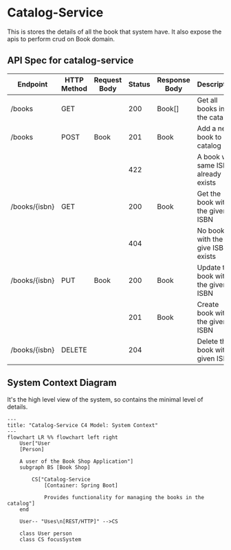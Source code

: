 # Catalog-Service

This is stores the details of all the book that system have. It also expose the apis to perform crud on Book domain.

## API Spec for catalog-service

| Endpoint      | HTTP Method | Request Body | Status | Response Body | Description                          |
|---------------|-------------|--------------|--------|---------------|--------------------------------------|
| /books        | GET         |              | 200    | Book[]        | Get all books in the catalog         |
| /books        | POST        | Book         | 201    | Book          | Add a new book to catalog            |
|               |             |              | 422    |               | A book with same ISBN already exists |
| /books/{isbn} | GET         |              | 200    | Book          | Get the book with the given ISBN     |
|               |             |              | 404    |               | No book with the give ISBN exists    |
| /books/{isbn} | PUT         | Book         | 200    | Book          | Update the book with the given ISBN  |
|               |             |              | 201    | Book          | Create book with the given ISBN      |
| /books/{isbn} | DELETE      |              | 204    |               | Delete the book with given ISBN      |

## System Context Diagram
It's the high level view of the system, so contains the minimal level of details.

```mermaid
---
title: "Catalog-Service C4 Model: System Context"
---
flowchart LR %% flowchart left right
    User["User
    [Person]
    
    A user of the Book Shop Application"]
    subgraph BS [Book Shop]
        
        CS["Catalog-Service
            [Container: Spring Boot]

            Provides functionality for managing the books in the catalog"]
    end
    
    User-- "Uses\n[REST/HTTP]" -->CS

    class User person
    class CS focusSystem
```
